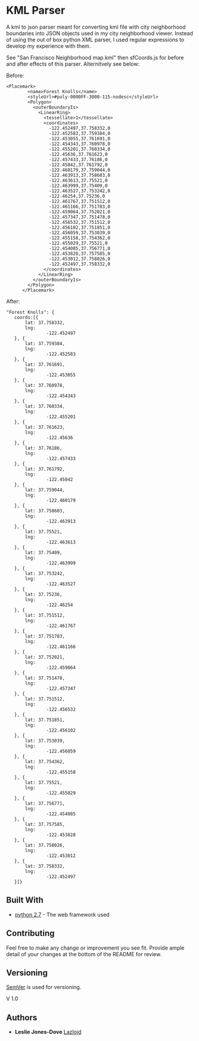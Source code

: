 # KML Parser

A kml to json parser meant for converting kml file with city neighborhood boundaries into JSON objects used in my city neighborhood viewer. Instead of using the out of box python XML parser, I used regular expressions to develop my experience with them.

See "San Francisco Neighborhood map.kml" then sfCoords.js for before and after effects of this parser. Alternitvely see below:

Before:

```
<Placemark>
        <name>Forest Knolls</name>
        <styleUrl>#poly-0000FF-3000-115-nodesc</styleUrl>
        <Polygon>
          <outerBoundaryIs>
            <LinearRing>
              <tessellate>1</tessellate>
              <coordinates>
                -122.452497,37.758332,0
                -122.452583,37.759384,0
                -122.453055,37.761691,0
                -122.454343,37.760978,0
                -122.455201,37.760334,0
                -122.45636,37.761623,0
                -122.457433,37.76186,0
                -122.45842,37.761792,0
                -122.460179,37.759044,0
                -122.463913,37.758603,0
                -122.463613,37.75521,0
                -122.463999,37.75409,0
                -122.463527,37.753242,0
                -122.46254,37.75236,0
                -122.461767,37.751512,0
                -122.461166,37.751783,0
                -122.459064,37.752021,0
                -122.457347,37.751478,0
                -122.456532,37.751512,0
                -122.456102,37.751851,0
                -122.456059,37.753039,0
                -122.455158,37.754362,0
                -122.455029,37.75521,0
                -122.454085,37.756771,0
                -122.453828,37.757585,0
                -122.453012,37.758026,0
                -122.452497,37.758332,0
              </coordinates>
            </LinearRing>
          </outerBoundaryIs>
        </Polygon>
      </Placemark>
 ```

 After:

 ```
 "Forest Knolls": {
	coords:[{
		lat: 37.758332,
		lng: 
                -122.452497
	}, {
		lat: 37.759384,
		lng: 
                -122.452583
	}, {
		lat: 37.761691,
		lng: 
                -122.453055
	}, {
		lat: 37.760978,
		lng: 
                -122.454343
	}, {
		lat: 37.760334,
		lng: 
                -122.455201
	}, {
		lat: 37.761623,
		lng: 
                -122.45636
	}, {
		lat: 37.76186,
		lng: 
                -122.457433
	}, {
		lat: 37.761792,
		lng: 
                -122.45842
	}, {
		lat: 37.759044,
		lng: 
                -122.460179
	}, {
		lat: 37.758603,
		lng: 
                -122.463913
	}, {
		lat: 37.75521,
		lng: 
                -122.463613
	}, {
		lat: 37.75409,
		lng: 
                -122.463999
	}, {
		lat: 37.753242,
		lng: 
                -122.463527
	}, {
		lat: 37.75236,
		lng: 
                -122.46254
	}, {
		lat: 37.751512,
		lng: 
                -122.461767
	}, {
		lat: 37.751783,
		lng: 
                -122.461166
	}, {
		lat: 37.752021,
		lng: 
                -122.459064
	}, {
		lat: 37.751478,
		lng: 
                -122.457347
	}, {
		lat: 37.751512,
		lng: 
                -122.456532
	}, {
		lat: 37.751851,
		lng: 
                -122.456102
	}, {
		lat: 37.753039,
		lng: 
                -122.456059
	}, {
		lat: 37.754362,
		lng: 
                -122.455158
	}, {
		lat: 37.75521,
		lng: 
                -122.455029
	}, {
		lat: 37.756771,
		lng: 
                -122.454085
	}, {
		lat: 37.757585,
		lng: 
                -122.453828
	}, {
		lat: 37.758026,
		lng: 
                -122.453012
	}, {
		lat: 37.758332,
		lng: 
                -122.452497
	}]}
 ```



## Built With

* [python 2.7](https://www.python.org/download/releases/2.7/) - The web framework used

## Contributing

Feel free to make any change or improvement you see fit. Provide ample detail of your changes at the bottom of the README for review. 

## Versioning

[SemVer](http://semver.org/) is used for versioning. 

V 1.0

## Authors

* **Leslie Jones-Dove** [Lazlojd](https://github.com/lazlojd)


